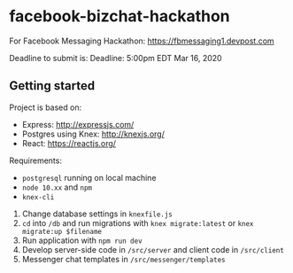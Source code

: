 # facebook-bizchat-hackathon
For Facebook Messaging Hackathon: https://fbmessaging1.devpost.com

Deadline to submit is: Deadline: 5:00pm EDT Mar 16, 2020

## Getting started

Project is based on:

- Express: http://expressjs.com/
- Postgres using Knex: http://knexjs.org/
- React: https://reactjs.org/

Requirements:

- `postgresql` running on local machine
- `node 10.xx` and `npm`
- `knex-cli`

1. Change database settings in `knexfile.js`
2. `cd` into `/db` and run migrations with `knex migrate:latest` or `knex migrate:up $filename`
3. Run application with `npm run dev`
4. Develop server-side code in `/src/server` and client code in `/src/client`
5. Messenger chat templates in `/src/messenger/templates`
